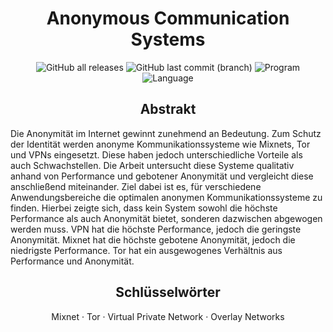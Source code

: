 <h1 align=center>Anonymous Communication Systems</h1>

<p align=center>
    <img alt="GitHub all releases" src="https://img.shields.io/github/downloads/Kiyotoko/anonymous-communication-systems/total">
    <img alt="GitHub last commit (branch)" src="https://img.shields.io/github/last-commit/Kiyotoko/anonymous-communication-systems/master">
    <img alt="Program" src="https://img.shields.io/badge/written_in-LaTeX-blue">
    <img alt="Language" src="https://img.shields.io/badge/language-Deutsch-crimson">
</p>

<h2 align=center>Abstrakt</h2>

Die Anonymität im Internet gewinnt zunehmend an Bedeutung. Zum Schutz der Identität werden anonyme Kommunikationssysteme wie Mixnets, Tor und VPNs eingesetzt. Diese haben jedoch unterschiedliche Vorteile als auch Schwachstellen. Die Arbeit untersucht diese Systeme qualitativ anhand von Performance und gebotener Anonymität und vergleicht diese anschließend miteinander. Ziel dabei ist es, für verschiedene Anwendungsbereiche die optimalen anonymen Kommunikationssysteme zu finden. Hierbei zeigte sich, dass kein System sowohl die höchste Performance als auch Anonymität bietet, sonderen dazwischen abgewogen werden muss. VPN hat die höchste Performance, jedoch die geringste Anonymität. Mixnet hat die höchste gebotene Anonymität, jedoch die niedrigste Performance. Tor hat ein ausgewogenes Verhältnis aus Performance und Anonymität.

<h2 align=center>Schlüsselwörter</h2>

<p align=center>
    Mixnet · Tor · Virtual Private Network · Overlay Networks
</p>
